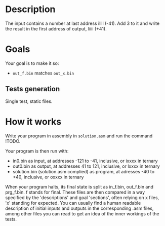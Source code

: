 # Description
The input contains a number at last address illll (-41).
Add 3 to it and write the result in the first address of output, liiii (+41).

# Goals
Your goal is to make it so:
- `out_f.bin` matches `out_x.bin`

## Tests generation
Single test, static files.

# How it works
Write your program in assembly in `solution.asm` and run the command !TODO.

Your program is then run with:
- in0.bin as input, at addresses -121 to -41, inclusive, or ixxxx in ternary
- out0.bin as output, at addresses 41 to 121, inclusive, or lxxxx in ternary
- solution.bin (solution.asm complied) as program, at adresses -40 to +40, inclusive, or oxxxx in ternary

When your program halts, its final state is split as in_f.bin, out_f.bin and prg_f.bin. f stands for final.
These files are then compared in a way specified by the 'descriptions' and goal 'sections', often relying on x files, 'x' standing for expected.
You can usually find a human readable description of initial inputs and outputs in the corresponding .asm files, among other files you can read to get an idea of the inner workings of the tests.

